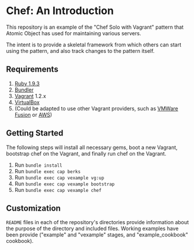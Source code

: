 # Chef: An Introduction

This repository is an example of the "Chef Solo with Vagrant" pattern that Atomic Object has used for maintaining various servers.

The intent is to provide a skeletal framework from which others can start using the pattern, and also track changes to the pattern itself.

## Requirements

1. [Ruby 1.9.3](http://ruby-lang.org)
1. [Bundler](http://gembundler.com/)
1. [Vagrant](http://vagrantup.com) 1.2.x
1. [VirtualBox](http://virtualbox.org)
1. (Could be adapted to use other Vagrant providers, such as [VMWare Fusion](http://www.vagrantup.com/vmware) or [AWS](https://github.com/mitchellh/vagrant-aws))

## Getting Started

The following steps will install all necessary gems, boot a new Vagrant, bootstrap chef on the Vagrant, and finally run chef on the Vagrant.

1. Run `bundle install`
1. Run `bundle exec cap berks`
1. Run `bundle exec cap vexample vg:up`
1. Run `bundle exec cap vexample bootstrap`
1. Run `bundle exec cap vexample chef`

## Customization

`README` files in each of the repository's directories provide information about the purpose of the directory and included files. Working examples have been provide ("example" and "vexample" stages, and "example_cookbook" cookbook).

